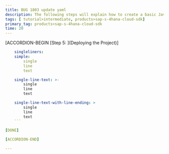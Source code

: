 ```yaml
---
title: BUG 1803 update yaml
description: The following steps will explain how to create a basic Java project to call OData services using the SAP S/4HANA Cloud SDK on Cloud Foundry.
tags: [ tutorial>intermediate, products>sap-s-4hana-cloud-sdk]
primary_tag: products>sap-s-4hana-cloud-sdk
time: 20
---
```


[ACCORDION-BEGIN [Step 5: ](Deploying the Project)]

```YAML
    singleliners:
    simple: 
        single
        line
        text

    single-line-text: >-
        single
        line
        text

    single-line-text-with-line-ending: >
        single
        line
        text
    ```

[DONE]

[ACCORDION-END]

---
